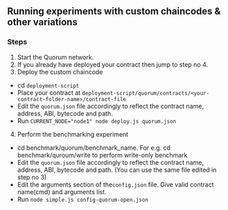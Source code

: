 ## Running experiments with custom chaincodes & other variations

### Steps
1. Start the Quorum network.
2. If you already have deployed your contract then jump to step no 4.
3. Deploy the custom chaincode
  * cd `deployment-script`
  * Place your contract at `deployment-script/quorum/contracts/<your-contract-folder-name>/contract-file`
  * Edit the `quorum.json` file accordingly to reflect the contract name, address, ABI, bytecode and path.
  * Run `CURRENT_NODE="node1" node deploy.js quorum.json`
4. Perform the benchmarking experiment
  * cd benchmark/quorum/benchmark_name. For e.g. cd benchmark/quroum/write to perform write-only benchmark
  * Edit the `quorum.json` file accordingly to reflect the contract name, address, ABI, bytecode and path. (You can use the same file edited in step no 3)
  * Edit the arguments section of the`config.json` file. Give valid contract name(cmd) and arguments list.
  * Run `node simple.js config-quorum-open.json` 
